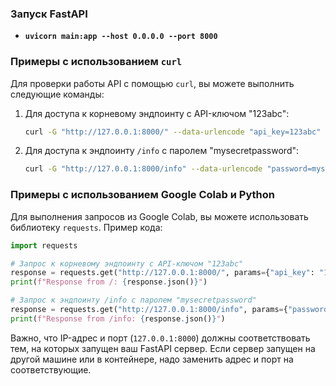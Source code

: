 ### Запуск FastAPI
- **`uvicorn main:app --host 0.0.0.0 --port 8000`**

### Примеры с использованием `curl`

Для проверки работы API с помощью `curl`, вы можете выполнить следующие команды:

1. Для доступа к корневому эндпоинту с API-ключом "123abc":

    ```bash
    curl -G "http://127.0.0.1:8000/" --data-urlencode "api_key=123abc"
    ```

2. Для доступа к эндпоинту `/info` с паролем "mysecretpassword":

    ```bash
    curl -G "http://127.0.0.1:8000/info" --data-urlencode "password=mysecretpassword"
    ```

### Примеры с использованием Google Colab и Python

Для выполнения запросов из Google Colab, вы можете использовать библиотеку `requests`. Пример кода:

```python
import requests

# Запрос к корневому эндпоинту с API-ключом "123abc"
response = requests.get("http://127.0.0.1:8000/", params={"api_key": "123abc"})
print(f"Response from /: {response.json()}")

# Запрос к эндпоинту /info с паролем "mysecretpassword"
response = requests.get("http://127.0.0.1:8000/info", params={"password": "mysecretpassword"})
print(f"Response from /info: {response.json()}")
```

Важно, что IP-адрес и порт (`127.0.0.1:8000`) должны соответствовать тем, на которых запущен ваш FastAPI сервер. Если сервер запущен на другой машине или в контейнере, надо заменить адрес и порт на соответствующие.
